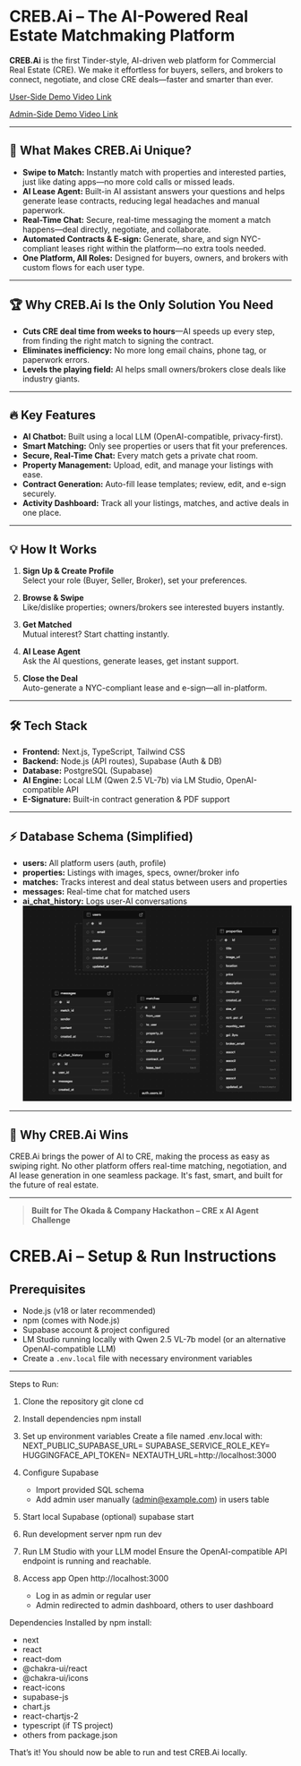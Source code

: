 # CREB.Ai – The AI-Powered Real Estate Matchmaking Platform

**CREB.Ai** is the first Tinder-style, AI-driven web platform for Commercial Real Estate (CRE). We make it effortless for buyers, sellers, and brokers to connect, negotiate, and close CRE deals—faster and smarter than ever.

[User-Side Demo Video Link](https://drive.google.com/file/d/1bZ9EH54e9UQ8XkcSmhKRtkgeRvQE8mDb/view?usp=sharing)

[Admin-Side Demo Video Link](https://drive.google.com/file/d/1jqdzbQGxXbpMcHkCGqiFTaHasMMw2xJ6/view?usp=sharing)

---

## 🚀 What Makes CREB.Ai Unique?

- **Swipe to Match:** Instantly match with properties and interested parties, just like dating apps—no more cold calls or missed leads.
- **AI Lease Agent:** Built-in AI assistant answers your questions and helps generate lease contracts, reducing legal headaches and manual paperwork.
- **Real-Time Chat:** Secure, real-time messaging the moment a match happens—deal directly, negotiate, and collaborate.
- **Automated Contracts & E-sign:** Generate, share, and sign NYC-compliant leases right within the platform—no extra tools needed.
- **One Platform, All Roles:** Designed for buyers, owners, and brokers with custom flows for each user type.

---

## 🏆 Why CREB.Ai Is the Only Solution You Need

- **Cuts CRE deal time from weeks to hours**—AI speeds up every step, from finding the right match to signing the contract.
- **Eliminates inefficiency:** No more long email chains, phone tag, or paperwork errors.
- **Levels the playing field:** AI helps small owners/brokers close deals like industry giants.

---

## 🔥 Key Features

- **AI Chatbot:** Built using a local LLM (OpenAI-compatible, privacy-first).
- **Smart Matching:** Only see properties or users that fit your preferences.
- **Secure, Real-Time Chat:** Every match gets a private chat room.
- **Property Management:** Upload, edit, and manage your listings with ease.
- **Contract Generation:** Auto-fill lease templates; review, edit, and e-sign securely.
- **Activity Dashboard:** Track all your listings, matches, and active deals in one place.

---

## 💡 How It Works

1. **Sign Up & Create Profile**  
   Select your role (Buyer, Seller, Broker), set your preferences.

2. **Browse & Swipe**  
   Like/dislike properties; owners/brokers see interested buyers instantly.

3. **Get Matched**  
   Mutual interest? Start chatting instantly.

4. **AI Lease Agent**  
   Ask the AI questions, generate leases, get instant support.

5. **Close the Deal**  
   Auto-generate a NYC-compliant lease and e-sign—all in-platform.

---

## 🛠️ Tech Stack

- **Frontend:** Next.js, TypeScript, Tailwind CSS
- **Backend:** Node.js (API routes), Supabase (Auth & DB)
- **Database:** PostgreSQL (Supabase)
- **AI Engine:** Local LLM (Qwen 2.5 VL-7b) via LM Studio, OpenAI-compatible API
- **E-Signature:** Built-in contract generation & PDF support

---

## ⚡ Database Schema (Simplified)

- **users:** All platform users (auth, profile)
- **properties:** Listings with images, specs, owner/broker info
- **matches:** Tracks interest and deal status between users and properties
- **messages:** Real-time chat for matched users
- **ai_chat_history:** Logs user-AI conversations
![Database Schema Diagram](https://github.com/ykshah1309/creb-ai/blob/main/db_schema.png)

---

## 🚨 Why CREB.Ai Wins

CREB.Ai brings the power of AI to CRE, making the process as easy as swiping right. No other platform offers real-time matching, negotiation, and AI lease generation in one seamless package. It's fast, smart, and built for the future of real estate.

---

> **Built for The Okada & Company Hackathon – CRE x AI Agent Challenge**

# CREB.Ai – Setup & Run Instructions

## Prerequisites

- Node.js (v18 or later recommended)  
- npm (comes with Node.js)  
- Supabase account & project configured  
- LM Studio running locally with Qwen 2.5 VL-7b model (or an alternative OpenAI-compatible LLM)  
- Create a `.env.local` file with necessary environment variables  

---

Steps to Run:

1. Clone the repository
   git clone <repo-url>
   cd <repo-folder>

2. Install dependencies
   npm install

3. Set up environment variables
   Create a file named .env.local with:
   NEXT_PUBLIC_SUPABASE_URL=<your-supabase-url>
   SUPABASE_SERVICE_ROLE_KEY=<your-supabase-service-role-key>
   HUGGINGFACE_API_TOKEN=<your-llm-api-token-if-any>
   NEXTAUTH_URL=http://localhost:3000

4. Configure Supabase
   - Import provided SQL schema
   - Add admin user manually (admin@example.com) in users table

5. Start local Supabase (optional)
   supabase start

6. Run development server
   npm run dev

7. Run LM Studio with your LLM model
   Ensure the OpenAI-compatible API endpoint is running and reachable.

8. Access app
   Open http://localhost:3000
   - Log in as admin or regular user
   - Admin redirected to admin dashboard, others to user dashboard

Dependencies Installed by npm install:
- next
- react
- react-dom
- @chakra-ui/react
- @chakra-ui/icons
- react-icons
- supabase-js
- chart.js
- react-chartjs-2
- typescript (if TS project)
- others from package.json

That’s it! You should now be able to run and test CREB.Ai locally.

